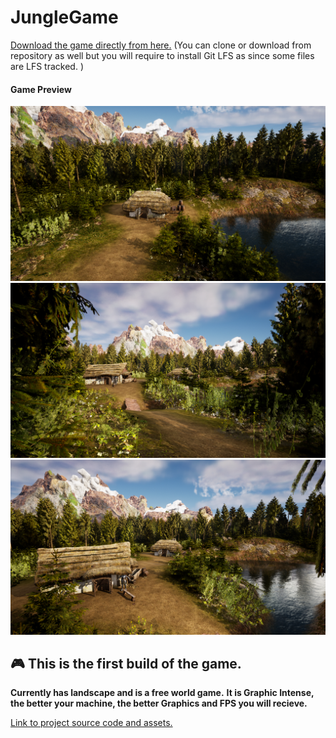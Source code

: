 <h1> JungleGame </h1>
<a href="https://drive.google.com/file/d/1VFkknSH4pUBUMY1MfSpyCYuBGmUiDCqz/view?usp=sharing"> Download the game directly from here.</a>
(You can clone or download from repository as well but you will require to install Git LFS as since some files are LFS tracked. )

<h4> Game Preview </h4>
<img src="https://github.com/HarshDutt17/JungleGame/blob/master/Jungle/Content/Paks/HighresScreenshot00002.png" alt="img1">
<img src="https://github.com/HarshDutt17/JungleGame/blob/master/Jungle/Content/Paks/HighresScreenshot00005.png" alt="img2">
<img src="https://github.com/HarshDutt17/JungleGame/blob/master/Jungle/Content/Paks/HighresScreenshot00006.png" alt="img3">

## 🎮  This is the first build of the game.

**Currently has landscape and is a free world game.**
**It is Graphic Intense, the better your machine, the better Graphics and FPS you will recieve.**

<a href="https://gitlab.com/harshdatt17/jungle"> Link to project source code and assets.</a>
